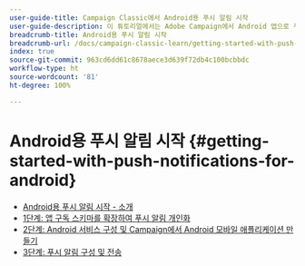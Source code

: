 ```yaml
---
user-guide-title: Campaign Classic에서 Android용 푸시 알림 시작
user-guide-description: 이 튜토리얼에서는 Adobe Campaign에서 Android 앱으로 푸시 알림을 전송하는 단계를 설명합니다.
breadcrumb-title: Android용 푸시 알림 시작
breadcrumb-url: /docs/campaign-classic-learn/getting-started-with-push-notifications-for-android/introduction.html
index: true
source-git-commit: 963cd6dd61c8678aece3d639f72db4c100bcbbdc
workflow-type: ht
source-wordcount: '81'
ht-degree: 100%

---
```



# Android용 푸시 알림 시작 {#getting-started-with-push-notifications-for-android}

+ [Android용 푸시 알림 시작 - 소개](/help/tutorial-getting-started-with-push-notifications-for-android/introduction.md)
+ [1단계: 앱 구독 스키마를 확장하여 푸시 알림 개인화](/help/tutorial-getting-started-with-push-notifications-for-android/extending-the-app-subscription-schema.md)
+ [2단계: Android 서비스 구성 및 Campaign에서 Android 모바일 애플리케이션 만들기](/help/tutorial-getting-started-with-push-notifications-for-android/configuring-an-android-service-in-campaign.md)
+ [3단계: 푸시 알림 구성 및 전송](/help/tutorial-getting-started-with-push-notifications-for-android/configuring-and-sending-push-notifications.md)
